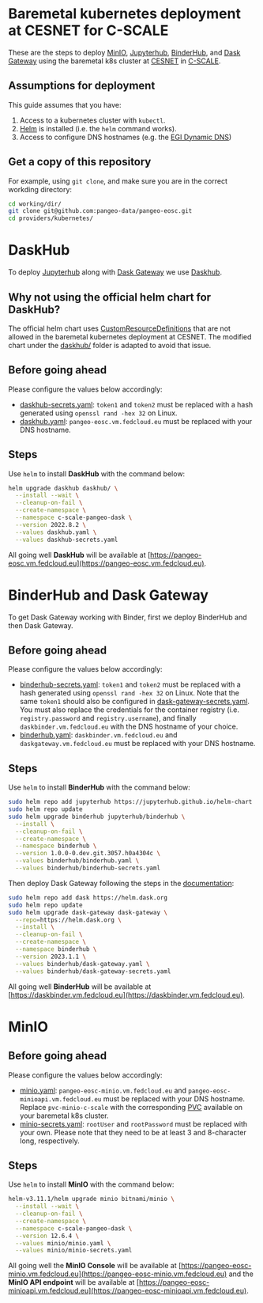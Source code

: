 # Baremetal kubernetes deployment at CESNET for C-SCALE

These are the steps to deploy [MinIO](https://min.io/),
[Jupyterhub](https://jupyter.org/hub),
[BinderHub](https://binderhub.readthedocs.io/),
and [Dask Gateway](https://gateway.dask.org/) using the
baremetal k8s cluster at [CESNET](https://www.cesnet.cz/?lang=en)
in [C-SCALE](https://c-scale.eu/).

## Assumptions for deployment

This guide assumes that you have:

1. Access to a kubernetes cluster with `kubectl`.
2. [Helm](https://helm.sh/) is installed (i.e. the `helm` command works).
3. Access to configure DNS hostnames (e.g.
   the [EGI Dynamic DNS](https://docs.egi.eu/users/compute/cloud-compute/dynamic-dns/))

## Get a copy of this repository

For example, using `git clone`, and make sure you are in the correct
workding directory:

```bash
cd working/dir/
git clone git@github.com:pangeo-data/pangeo-eosc.git
cd providers/kubernetes/
```

# DaskHub

To deploy [Jupyterhub](https://jupyter.org/hub) along with
[Dask Gateway](https://gateway.dask.org/) we use
[Daskhub](https://docs.dask.org/en/stable/deploying-kubernetes-helm.html#helm-install-dask-for-multiple-users).

## Why not using the official helm chart for DaskHub?

The official helm chart uses [CustomResourceDefinitions](https://kubernetes.io/docs/concepts/extend-kubernetes/api-extension/custom-resources/#customresourcedefinitions)
that are not allowed in the baremetal kubernetes deployment at CESNET.
The modified chart under the [daskhub/](./daskhub/) folder is adapted
to avoid that issue.

## Before going ahead

Please configure the values below accordingly:

* [daskhub-secrets.yaml](./daskhub-secrets.yaml): `token1` and `token2` must be
  replaced with a hash generated using `openssl rand -hex 32` on Linux.
* [daskhub.yaml](./daskhub.yaml): `pangeo-eosc.vm.fedcloud.eu` must be replaced
  with your DNS hostname.

## Steps

Use `helm` to install **DaskHub** with the command below:

```bash
helm upgrade daskhub daskhub/ \
  --install --wait \
  --cleanup-on-fail \
  --create-namespace \
  --namespace c-scale-pangeo-dask \
  --version 2022.8.2 \
  --values daskhub.yaml \
  --values daskhub-secrets.yaml
```

All going well **DaskHub** will be available at [https://pangeo-eosc.vm.fedcloud.eu](https://pangeo-eosc.vm.fedcloud.eu).

# BinderHub and Dask Gateway

To get Dask Gateway working with Binder, first we deploy BinderHub and then Dask Gateway.

## Before going ahead

Please configure the values below accordingly:

* [binderhub-secrets.yaml](./binderhub/binderhub-secrets.yaml): `token1` and
  `token2` must be replaced with a hash generated using `openssl rand -hex 32`
  on Linux. Note that the same `token1` should also be configured in
  [dask-gateway-secrets.yaml](./binderhub/dask-gateway-secrets.yaml).
  You must also replace the credentials for the container registry
  (i.e. `registry.password` and `registry.username`), and finally
  `daskbinder.vm.fedcloud.eu` with the DNS hostname of your choice.
* [binderhub.yaml](./binderhub/binderhub.yaml): `daskbinder.vm.fedcloud.eu`
  and `daskgateway.vm.fedcloud.eu` must be replaced with your DNS hostname.

## Steps

Use `helm` to install **BinderHub** with the command below:

```bash
sudo helm repo add jupyterhub https://jupyterhub.github.io/helm-chart
sudo helm repo update
sudo helm upgrade binderhub jupyterhub/binderhub \
  --install \
  --cleanup-on-fail \
  --create-namespace \
  --namespace binderhub \
  --version 1.0.0-0.dev.git.3057.h0a4304c \
  --values binderhub/binderhub.yaml \
  --values binderhub/binderhub-secrets.yaml
```

Then deploy Dask Gateway following the steps in the
[documentation](https://gateway.dask.org/install-kube.html#install-the-dask-gateway-helm-chart):

```bash
sudo helm repo add dask https://helm.dask.org
sudo helm repo update
sudo helm upgrade dask-gateway dask-gateway \
  --repo=https://helm.dask.org \
  --install \
  --cleanup-on-fail \
  --create-namespace \
  --namespace binderhub \
  --version 2023.1.1 \
  --values binderhub/dask-gateway.yaml \
  --values binderhub/dask-gateway-secrets.yaml
```

All going well **BinderHub** will be available at [https://daskbinder.vm.fedcloud.eu](https://daskbinder.vm.fedcloud.eu).

# MinIO

## Before going ahead

Please configure the values below accordingly:

* [minio.yaml](./minio/minio.yaml): `pangeo-eosc-minio.vm.fedcloud.eu` and
  `pangeo-eosc-minioapi.vm.fedcloud.eu` must be replaced with your DNS hostname.
  Replace `pvc-minio-c-scale` with the corresponding
  [PVC](https://kubernetes.io/docs/concepts/storage/persistent-volumes/)
  available on your baremetal k8s cluster.
* [minio-secrets.yaml](./minio/minio-secrets.yaml): `rootUser` and
  `rootPassword` must be replaced with your own. Please note that they need
  to be at least 3 and 8-character long, respectively.

## Steps

Use `helm` to install **MinIO** with the command below:

```bash
helm-v3.11.1/helm upgrade minio bitnami/minio \
  --install --wait \
  --cleanup-on-fail \
  --create-namespace \
  --namespace c-scale-pangeo-dask \
  --version 12.6.4 \
  --values minio/minio.yaml \
  --values minio/minio-secrets.yaml
```

All going well the **MinIO Console** will be available at
[https://pangeo-eosc-minio.vm.fedcloud.eu](https://pangeo-eosc-minio.vm.fedcloud.eu)
and the **MinIO API endpoint** will be available at
[https://pangeo-eosc-minioapi.vm.fedcloud.eu](https://pangeo-eosc-minioapi.vm.fedcloud.eu).
